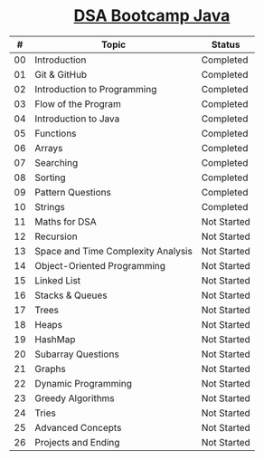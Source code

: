 <div align="center">

 # [DSA Bootcamp Java](https://www.youtube.com/playlist?list=PL9gnSGHSqcnr_DxHsP7AW9ftq0AtAyYqJ)

| #  | Topic                              | Status      |
|----|------------------------------------|-------------|
| 00 | Introduction                       | Completed   |
| 01 | Git & GitHub                       | Completed   |
| 02 | Introduction to Programming        | Completed   |
| 03 | Flow of the Program                | Completed   |
| 04 | Introduction to Java               | Completed   |
| 05 | Functions                          | Completed   |
| 06 | Arrays                             | Completed   |
| 07 | Searching                          | Completed   |
| 08 | Sorting                            | Completed   |
| 09 | Pattern Questions                  | Completed   |
| 10 | Strings                            | Completed   |
| 11 | Maths for DSA                      | Not Started |
| 12 | Recursion                          | Not Started |
| 13 | Space and Time Complexity Analysis | Not Started |
| 14 | Object-Oriented Programming        | Not Started |
| 15 | Linked List                        | Not Started |
| 16 | Stacks & Queues                    | Not Started |
| 17 | Trees                              | Not Started |
| 18 | Heaps                              | Not Started |
| 19 | HashMap                            | Not Started |
| 20 | Subarray Questions                 | Not Started |
| 21 | Graphs                             | Not Started |
| 22 | Dynamic Programming                | Not Started |
| 23 | Greedy Algorithms                  | Not Started |
| 24 | Tries                              | Not Started |
| 25 | Advanced Concepts                  | Not Started |
| 26 | Projects and Ending                | Not Started |

</div> 
